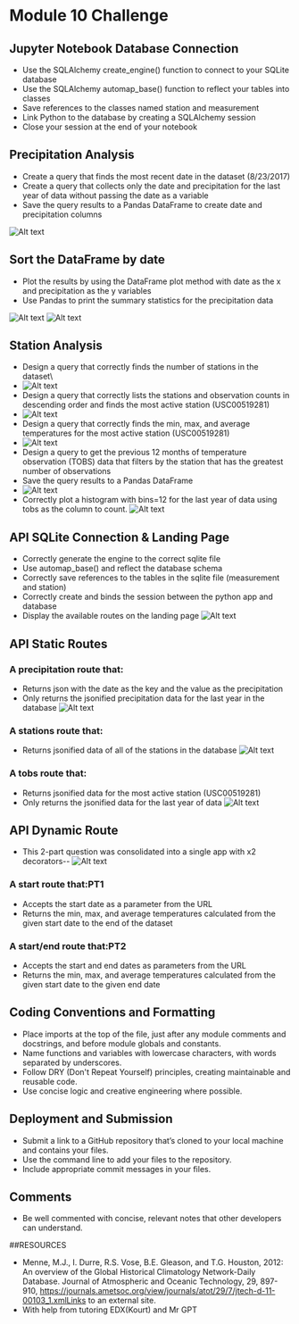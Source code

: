 # Module 10 Challenge 

## Jupyter Notebook Database Connection
- Use the SQLAlchemy create_engine() function to connect to your SQLite database
- Use the SQLAlchemy automap_base() function to reflect your tables into classes
- Save references to the classes named station and measurement
- Link Python to the database by creating a SQLAlchemy session
- Close your session at the end of your notebook

## Precipitation Analysis 
- Create a query that finds the most recent date in the dataset (8/23/2017)
- Create a query that collects only the date and precipitation for the last year of data without passing the date as a variable
- Save the query results to a Pandas DataFrame to create date and precipitation columns

![Alt text](/SurfsUp/output/DATE1.png)


## Sort the DataFrame by date
- Plot the results by using the DataFrame plot method with date as the x and precipitation as the y variables
- Use Pandas to print the summary statistics for the precipitation data

![Alt text](/SurfsUp/output/DF1.png)
![Alt text](/SurfsUp/output/prcp.png)

## Station Analysis
- Design a query that correctly finds the number of stations in the dataset\
- ![Alt text](/SurfsUp/output/Station1.png)
- Design a query that correctly lists the stations and observation counts in descending order and finds the most active station (USC00519281)
- ![Alt text](/SurfsUp/output/STATION2.png)
- Design a query that correctly finds the min, max, and average temperatures for the most active station (USC00519281)
- ![Alt text](/SurfsUp/output/STATION3.png)
- Design a query to get the previous 12 months of temperature observation (TOBS) data that filters by the station that has the greatest number of observations
- Save the query results to a Pandas DataFrame 
- ![Alt text](/SurfsUp/output/DF2.png)
- Correctly plot a histogram with bins=12 for the last year of data using tobs as the column to count. 
![Alt text](/SurfsUp/output/tobs.png)


## API SQLite Connection & Landing Page
- Correctly generate the engine to the correct sqlite file 
- Use automap_base() and reflect the database schema 
- Correctly save references to the tables in the sqlite file (measurement and station)
- Correctly create and binds the session between the python app and database 
- Display the available routes on the landing page
![Alt text](/SurfsUp/output/app1.png)
## API Static Routes
### A precipitation route that:
- Returns json with the date as the key and the value as the precipitation
- Only returns the jsonified precipitation data for the last year in the database
![Alt text](/SurfsUp/output/app2.png)
### A stations route that:
- Returns jsonified data of all of the stations in the database
![Alt text](/SurfsUp/output/app3.png)
### A tobs route that:
- Returns jsonified data for the most active station (USC00519281)
- Only returns the jsonified data for the last year of data 
![Alt text](/SurfsUp/output/app4.png)
## API Dynamic Route
- This 2-part question was consolidated into a single app with x2 decorators--
![Alt text](/SurfsUp/output/app5.png)

### A start route that:PT1
- Accepts the start date as a parameter from the URL 
- Returns the min, max, and average temperatures calculated from the given start date to the end of the dataset 

### A start/end route that:PT2
- Accepts the start and end dates as parameters from the URL 
- Returns the min, max, and average temperatures calculated from the given start date to the given end date 

## Coding Conventions and Formatting 
- Place imports at the top of the file, just after any module comments and docstrings, and before module globals and constants.
- Name functions and variables with lowercase characters, with words separated by underscores.
- Follow DRY (Don't Repeat Yourself) principles, creating maintainable and reusable code.
- Use concise logic and creative engineering where possible.

## Deployment and Submission 
- Submit a link to a GitHub repository that’s cloned to your local machine and contains your files.
- Use the command line to add your files to the repository.
- Include appropriate commit messages in your files.

## Comments
- Be well commented with concise, relevant notes that other developers can understand.

##RESOURCES
- Menne, M.J., I. Durre, R.S. Vose, B.E. Gleason, and T.G. Houston, 2012: An overview of the Global Historical Climatology Network-Daily Database. Journal of Atmospheric and Oceanic Technology, 29, 897-910, https://journals.ametsoc.org/view/journals/atot/29/7/jtech-d-11-00103_1.xmlLinks to an external site.
- With help from tutoring EDX(Kourt) and Mr GPT
